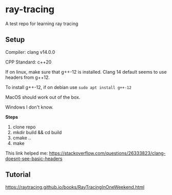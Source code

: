 # ray-tracing

A test repo for learning ray tracing

## Setup

Compiler: clang v14.0.0

CPP Standard: c++20

If on linux, make sure that g++-12 is installed. Clang 14 default seems to use headers from g++12.

To install g++-12, if on debian use `sudo apt install g++-12`

MacOS should work out of the box.

Windows I don't know.

**Steps**
1. clone repo
2. mkdir build && cd build
3. cmake ..
4. make

This link helped me: https://stackoverflow.com/questions/26333823/clang-doesnt-see-basic-headers

## Tutorial

https://raytracing.github.io/books/RayTracingInOneWeekend.html